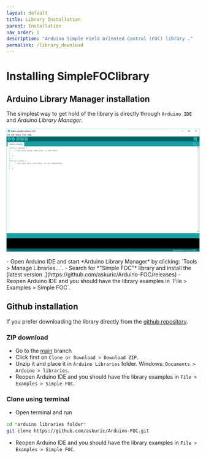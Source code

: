 ```yaml
---
layout: default
title: Library Installation
parent: Installation
nav_order: 1
description: "Arduino Simple Field Oriented Control (FOC) library ."
permalink: /library_download
---
```


# Installing <span class="simple">Simple<span class="foc">FOC</span>library</span>

## <i class="fa fa-desktop"></i> Arduino Library Manager installation
The simplest way to get hold of the library is directly through `Arduino IDE` and *Arduino Library Manager*.
<p><img src="extras/Images/alm.gif" class="width80"></p>  
- Open Arduino IDE and start *Arduino Library Manager* by clicking: `Tools > Manage Libraries...`.
- Search for *"Simple FOC"* library and install the [latest version <i class="fa fa-tag"></i>.](https://github.com/askuric/Arduino-FOC/releases)
- Reopen Arduino IDE and you should have the library examples in `File > Examples > Simple FOC`.

## <i class="fa fa-github"></i> Github installation
If you prefer downloading the library directly from the [github repository](https://github.com/askuric/Arduino-FOC). 

### <i class="fa fa-download"></i> ZIP download 
- Go to the [<i class="fa fa-code-fork"></i> main](https://github.com/askuric/Arduino-FOC) branch
- Click first on `Clone or Download > Download ZIP`. 
- Unzip it and place it in `Arduino Libraries` folder. Windows: `Documents > Arduino > libraries`.  
- Reopen Arduino IDE and you should have the library examples in `File > Examples > Simple FOC`.

### <i class="fa fa-terminal"></i> Clone using terminal 
- Open terminal and run
```sh  
cd *arduino libraries folder*
git clone https://github.com/askuric/Arduino-FOC.git
```
- Reopen Arduino IDE and you should have the library examples in `File > Examples > Simple FOC`.
